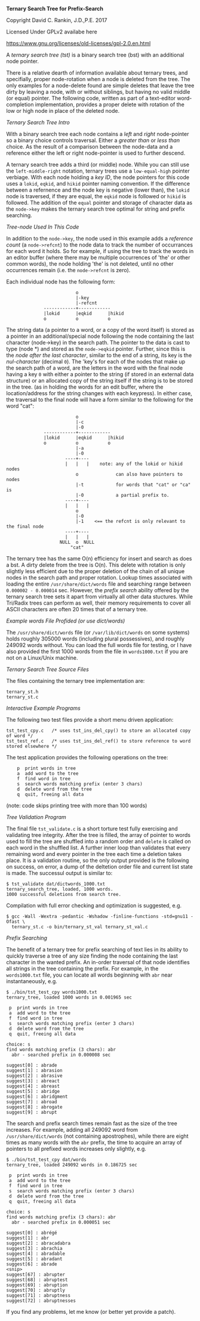 **Ternary Search Tree for Prefix-Search**

Copyright David C. Rankin, J.D.,P.E. 2017

Licensed Under GPLv2 availabe here

https://www.gnu.org/licenses/old-licenses/gpl-2.0.en.html

A *ternary search tree (tst)* is a binary search tree (bst) with an additional node pointer.

There is a relative dearth of information available about ternary trees, and specifially, proper node-rotation when a node is deleted from the tree. The only examples for a node-delete found are simple deletes that leave the tree dirty by leaving a node, with or without siblings, but having no valid middle (or equal) pointer. The following code, written as part of a text-editor word-completion implementation, provides a proper delete with rotation of the low or high node in place of the deleted node.

*Ternary Search Tree Intro*

With a binary search tree each node contains a *left* and *right* node-pointer so a binary choice controls traversal. Either a *greater than* or *less than* choice. As the result of a comparison between the node-data and a reference either the left or right node-pointer is used to further descend.

A ternary search tree adds a third (or middle) node. While you can still use the `left-middle-right` notation, ternary trees use a `low-equal-high` pointer verbiage. With each node holding a *key ID*, the node pointers for this code uses a `lokid`, `eqkid`, and `hikid` pointer naming convention. If the difference between a refernence and the node key is negative (lower than), the `lokid` node is traversed, if they are equal, the `eqkid` node is followed or `hikid` is followed. The addition of the `equal` pointer and storage of character data as the `node->key` makes the ternary search tree optimal for string and prefix searching.

*Tree-node Used In This Code*

In addition to the `node->key`, the node used in this example adds a *reference count* (a `node->refcnt`) to the node data to track the number of occurrances for each word it holds. So for example, if using the tree to track the words in an editor buffer (where there may be multiple occurrences of 'the' or other common words), the node holding 'the' is not deleted, until no other occurrences remain (i.e. the `node->refcnt` is zero).

Each individual node has the following form:

                              o
                              |-key
                              |-refcnt
                  ------------+------------
                  |lokid      |eqkid      |hikid
                  o           o           o


The string data (a pointer to a word, or a copy of the word itself) is stored as a pointer in an additional/special node following the node containing the last character (node->key) in the search path. The pointer to the data is cast to type (node *) and stored as the `node->eqkid` pointer. Further, since this is the *node after the last character*, similar to the end of a string, its key is the *nul-character* (decimal `0`). The 'key's for each of the nodes that make up the search path of a word, are the letters in the word with the final node having a key `0` with either a pointer to the string (if stored in an external data structure) or an allocated copy of the string itself if the string is to be stored in the tree. (as in holding the words for an edit buffer, where the location/address for the string changes with each keypress). In either case, the traversal to the final node will have a form similar to the following for the word "cat":

                              o
                              |-c
                              |-0
                  ------------+------------
                  |lokid      |eqkid      |hikid
                  o           o           o
                              |-a
                              |-0
                          ----+----
                          |   |   |    note: any of the lokid or hikid nodes
                              o              can also have pointers to nodes
                              |-t            for words that "cat" or "ca" is
                              |-0            a partial prefix to.
                          ----+----
                          |   |   |
                              o
                              |-0
                              |-1    <== the refcnt is only relevant to the final node
                          ----+----
                          |   |   |
                        NULL  o  NULL
                            "cat"

The ternary tree has the same O(n) efficiency for insert and search as does a bst. A dirty delete from the tree is O(n). This delete with rotation is only slightly less efficient due to the proper deletion of the chain of all unique nodes in the search path and proper rotation. Lookup times associated with loading the entire `/usr/share/dict/words` file and searching range between `0.000002 - 0.000014` sec. However, the *prefix search* ability offered by the ternary search tree sets it apart from virtually all other data stuctures. While Tri/Radix trees can perform as well, their memory requirements to cover all ASCII characters are often 20 times that of a ternary tree.

*Example words File Profided (or use dict/words)*

The `/usr/share/dict/words` file (or `/var/lib/dict/words` on some systems) holds roughly 305000 words (including plural possessives), and roughly 249092 words without. You can load the full words file for testing, or I have also provided the first 1000 words from the file in `words1000.txt` if you are not on a Linux/Unix machine.

*Ternary Search Tree Source Files*

The files containing the ternary tree implementation are:

    ternary_st.h
    ternary_st.c

*Interactive Example Programs*

The following two test files provide a short menu driven application:

    tst_test_cpy.c   /* uses tst_ins_del_cpy() to store an allocated copy of word */
    tst_test_ref.c   /* uses tst_ins_del_ref() to store reference to word stored elsewhere */

The test application provides the following operations on the tree:

        p  print words in tree
        a  add word to the tree
        f  find word in tree
        s  search words matching prefix (enter 3 chars)
        d  delete word from the tree
        q  quit, freeing all data

(note: code skips printing tree with more than 100 words)

*Tree Validation Program*

The final file `tst_validate.c` is a short torture test fully exercising and validating tree integrity. After the tree is filled, the array of pointer to words used to fill the tree are shuffled into a random order and `delete` is called on each word in the shuffled list. A further inner loop than validates that every remaining word and every pointer in the tree each time a deletion takes place. It is a validation routine, so the only output provided is the following on success, on error, a dump of the deltetion order file and current list state is made. The successul output is similar to:

    $ tst_validate dat/dictwords_1000.txt
    ternary_search_tree, loaded, 1000 words.
    1000 successful deletions from search tree.

Compilation with full error checking and optimization is suggested, e.g.

    $ gcc -Wall -Wextra -pedantic -Wshadow -finline-functions -std=gnu11 -Ofast \
      ternary_st.c -o bin/ternary_st_val ternary_st_val.c

*Prefix Searching*

The benefit of a ternary tree for prefix searching of text lies in its ability to quickly traverse a tree of any size finding the node containing the last character in the wanted prefix. An in-order traversal of that node identifies all strings in the tree containing the prefix. For example, in the `words1000.txt` file, you can locate all words beginning with `abr` near instantaneously, e.g.

    $ ./bin/tst_test_cpy words1000.txt
    ternary_tree, loaded 1000 words in 0.001965 sec

     p  print words in tree
     a  add word to the tree
     f  find word in tree
     s  search words matching prefix (enter 3 chars)
     d  delete word from the tree
     q  quit, freeing all data

    choice: s
    find words matching prefix (3 chars): abr
      abr - searched prefix in 0.000008 sec

    suggest[0] : abrade
    suggest[1] : abrasion
    suggest[2] : abrasive
    suggest[3] : abreact
    suggest[4] : abreast
    suggest[5] : abridge
    suggest[6] : abridgment
    suggest[7] : abroad
    suggest[8] : abrogate
    suggest[9] : abrupt

The search and prefix search times remain fast as the size of the tree increases. For example, adding all 249092 word from `/usr/share/dict/words` (not containing apostrophes), while there are eight times as many words with the `abr` prefix, the time to acquire an array of pointers to all prefixed words increases only slightly, e.g.

    $ ./bin/tst_test_cpy dat/words
    ternary_tree, loaded 249092 words in 0.186725 sec

     p  print words in tree
     a  add word to the tree
     f  find word in tree
     s  search words matching prefix (enter 3 chars)
     d  delete word from the tree
     q  quit, freeing all data

    choice: s
    find words matching prefix (3 chars): abr
      abr - searched prefix in 0.000051 sec

    suggest[0] : abrégé
    suggest[1] : abr
    suggest[2] : abracadabra
    suggest[3] : abrachia
    suggest[4] : abradable
    suggest[5] : abradant
    suggest[6] : abrade
    <snip>
    suggest[67] : abrupter
    suggest[68] : abruptest
    suggest[69] : abruption
    suggest[70] : abruptly
    suggest[71] : abruptness
    suggest[72] : abruptnesses


If you find any problems, let me know (or better yet provide a patch).
